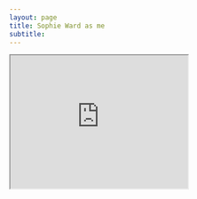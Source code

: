 ```yaml
---
layout: page
title: Sophie Ward as me
subtitle:   
---
```



  <iframe src="https://youtu.be/m-19ZMxdNgo"
   width="320" height="240" frame-border="0" allowfullscreen></iframe>

